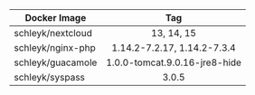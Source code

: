 
| Docker Image        |      Tag                           |
|---------------------|:----------------------------------:|
| schleyk/nextcloud   | 13, 14, 15                         |
| schleyk/nginx-php   | 1.14.2-7.2.17, 1.14.2-7.3.4        |
| schleyk/guacamole   | 1.0.0-tomcat.9.0.16-jre8-hide      |
| schleyk/syspass     | 3.0.5                                  |
